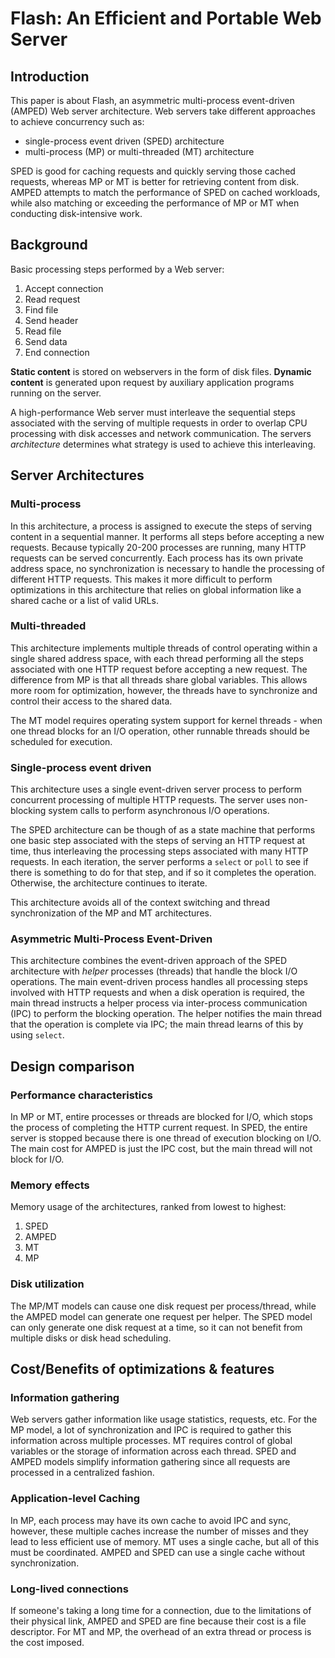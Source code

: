 # Flash: An Efficient and Portable Web Server

## Introduction

This paper is about Flash, an asymmetric multi-process event-driven (AMPED) Web server architecture. Web servers take different approaches to achieve concurrency such as:
* single-process event driven (SPED) architecture
* multi-process (MP) or multi-threaded (MT) architecture

SPED is good for caching requests and quickly serving those cached requests, whereas MP or MT is better for retrieving content from disk. AMPED attempts to match the performance of SPED on cached workloads, while also matching or exceeding the performance of MP or MT when conducting disk-intensive work.

## Background

Basic processing steps performed by a Web server:
1. Accept connection
2. Read request
3. Find file
4. Send header
5. Read file
6. Send data
7. End connection

**Static content** is stored on webservers in the form of disk files. **Dynamic content** is generated upon request by auxiliary application programs running on the server.

A high-performance Web server must interleave the sequential steps associated with the serving of multiple requests in order to overlap CPU processing with disk accesses and network communication. The servers *architecture* determines what strategy is used to achieve this interleaving.

## Server Architectures

### Multi-process

In this architecture, a process is assigned to execute the steps of serving content in a sequential manner. It performs all steps before accepting a new requests. Because typically 20-200 processes are running, many HTTP requests can be served concurrently. Each process has its own private address space, no synchronization is necessary to handle the processing of different HTTP requests. This makes it more difficult to perform optimizations in this architecture that relies on global information like a shared cache or a list of valid URLs.

### Multi-threaded

This architecture implements multiple threads of control operating within a single shared address space, with each thread performing all the steps associated with one HTTP request before accepting a new request. The difference from MP is that all threads share global variables. This allows more room for optimization, however, the threads have to synchronize and control their access to the shared data.

The MT model requires operating system support for kernel threads - when one thread blocks for an I/O operation, other runnable threads should be scheduled for execution.

### Single-process event driven

This architecture uses a single event-driven server process to perform concurrent processing of multiple HTTP requests. The server uses non-blocking system calls to perform asynchronous I/O operations.

The SPED architecture can be though of as a state machine that performs one basic step associated with the steps of serving an HTTP request at time, thus interleaving the processing steps associated with many HTTP requests. In each iteration, the server performs a `select` or `poll` to see if there is something to do for that step, and if so it completes the operation. Otherwise, the architecture continues to iterate.

This architecture avoids all of the context switching and thread synchronization of the MP and MT architectures.

### Asymmetric Multi-Process Event-Driven

This architecture combines the event-driven approach of the SPED architecture with *helper* processes (threads) that handle the block I/O operations. The main event-driven process handles all processing steps involved with HTTP requests and when a disk operation is required, the main thread instructs a helper process via inter-process communication (IPC) to perform the blocking operation. The helper notifies the main thread that the operation is complete via IPC; the main thread learns of this by using `select`.

## Design comparison

### Performance characteristics

In MP or MT, entire processes or threads are blocked for I/O, which stops the process of completing the HTTP current request. In SPED, the entire server is stopped because there is one thread of execution blocking on I/O. The main cost for AMPED is just the IPC cost, but the main thread will not block for I/O.

### Memory effects

Memory usage of the architectures, ranked from lowest to highest:
1. SPED
2. AMPED
3. MT
4. MP

### Disk utilization

The MP/MT models can cause one disk request per process/thread, while the AMPED model can generate one request per helper. The SPED model can only generate one disk request at a time, so it can not benefit from multiple disks or disk head scheduling.

## Cost/Benefits of optimizations & features

### Information gathering

Web servers gather information like usage statistics, requests, etc. For the MP model, a lot of synchronization and IPC is required to gather this information across multiple processes. MT requires control of global variables or the storage of information across each thread. SPED and AMPED models simplify information gathering since all requests are processed in a centralized fashion.

### Application-level Caching

In MP, each process may have its own cache to avoid IPC and sync, however, these multiple caches increase the number of misses and they lead to less efficient use of memory. MT uses a single cache, but all of this must be coordinated. AMPED and SPED can use a single cache without synchronization.

### Long-lived connections

If someone's taking a long time for a connection, due to the limitations of their physical link, AMPED and SPED are fine because their cost is a file descriptor. For MT and MP, the overhead of an extra thread or process is the cost imposed.
